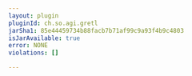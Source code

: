 ```yaml
---
layout: plugin
pluginId: ch.so.agi.gretl
jarSha1: 85e44459734b88facb7b71af99c9a93f4b9c4803
isJarAvailable: true
error: NONE
violations: []

---
```

